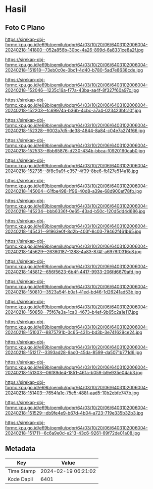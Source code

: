# Hasil

## Foto C Plano

https://sirekap-obj-formc.kpu.go.id/e69b/pemilu/pdpr/64/03/10/20/06/6403102006004-20240218-141800--052a856b-30bc-4a26-899d-6a8331ce8a2f.jpg

https://sirekap-obj-formc.kpu.go.id/e69b/pemilu/pdpr/64/03/10/20/06/6403102006004-20240218-151918--73eb0c0e-0bc1-4d40-b780-5ad7e8638cde.jpg

https://sirekap-obj-formc.kpu.go.id/e69b/pemilu/pdpr/64/03/10/20/06/6403102006004-20240218-152046--1235c16a-f77a-43ba-aa4f-8f327f60a97c.jpg

https://sirekap-obj-formc.kpu.go.id/e69b/pemilu/pdpr/64/03/10/20/06/6403102006004-20240218-152203--fc69974a-b36b-4cbc-a7a4-023423bfc10f.jpg

https://sirekap-obj-formc.kpu.go.id/e69b/pemilu/pdpr/64/03/10/20/06/6403102006004-20240218-152328--9002a7d5-de38-4844-8a84-c04e7a274f66.jpg

https://sirekap-obj-formc.kpu.go.id/e69b/pemilu/pdpr/64/03/10/20/06/6403102006004-20240218-152533--8bb65876-d230-434b-bbca-f0920160cab0.jpg

https://sirekap-obj-formc.kpu.go.id/e69b/pemilu/pdpr/64/03/10/20/06/6403102006004-20240218-152735--8f8c9a9f-c357-4f39-8be6-fb127e514a18.jpg

https://sirekap-obj-formc.kpu.go.id/e69b/pemilu/pdpr/64/03/10/20/06/6403102006004-20240218-145004--61fbe498-1f96-40d8-a39e-68d900ef78fb.jpg

https://sirekap-obj-formc.kpu.go.id/e69b/pemilu/pdpr/64/03/10/20/06/6403102006004-20240218-145234--bbb6336f-0e65-43ad-b50c-120d5dd4d686.jpg

https://sirekap-obj-formc.kpu.go.id/e69b/pemilu/pdpr/64/03/10/20/06/6403102006004-20240218-145431--91963e0f-8d2b-403f-8c03-79462f461b65.jpg

https://sirekap-obj-formc.kpu.go.id/e69b/pemilu/pdpr/64/03/10/20/06/6403102006004-20240218-145629--26360187-1288-4a83-874f-a6978f0316c8.jpg

https://sirekap-obj-formc.kpu.go.id/e69b/pemilu/pdpr/64/03/10/20/06/6403102006004-20240218-145812--656f5623-6b4f-4417-9933-206fd6679afd.jpg

https://sirekap-obj-formc.kpu.go.id/e69b/pemilu/pdpr/64/03/10/20/06/6403102006004-20240218-150810--3523a54f-b0af-41ed-bd46-1d26241ad53b.jpg

https://sirekap-obj-formc.kpu.go.id/e69b/pemilu/pdpr/64/03/10/20/06/6403102006004-20240218-150858--75f67e3a-1ca0-4673-b4ef-9b65c2a1e117.jpg

https://sirekap-obj-formc.kpu.go.id/e69b/pemilu/pdpr/64/03/10/20/06/6403102006004-20240218-151037--8875791b-0c65-431b-bd3b-3e741629ce24.jpg

https://sirekap-obj-formc.kpu.go.id/e69b/pemilu/pdpr/64/03/10/20/06/6403102006004-20240218-151217--3393ad28-9ac0-45da-8599-da5071b771d6.jpg

https://sirekap-obj-formc.kpu.go.id/e69b/pemilu/pdpr/64/03/10/20/06/6403102006004-20240218-151303--06f89de4-1851-461a-b059-b9e935e04ab3.jpg

https://sirekap-obj-formc.kpu.go.id/e69b/pemilu/pdpr/64/03/10/20/06/6403102006004-20240218-151403--7654fa1c-75e5-488f-aad5-10b2ebfe747b.jpg

https://sirekap-obj-formc.kpu.go.id/e69b/pemilu/pdpr/64/03/10/20/06/6403102006004-20240218-151529--db9fe4e9-b67d-4b04-a723-719e335b32b3.jpg

https://sirekap-obj-formc.kpu.go.id/e69b/pemilu/pdpr/64/03/10/20/06/6403102006004-20240218-151711--6c6a9e0d-e213-43c6-9261-69f72de01a08.jpg


## Metadata

| Key        | Value               |
| ---------- | ------------------- |
| Time Stamp | 2024-02-19 06:21:02 |
| Kode Dapil | 6401                |



